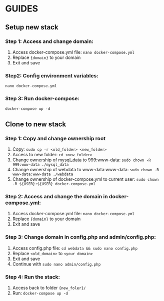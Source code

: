 # GUIDES

## **Setup new stack**
### Step 1: Access and change domain:
1. Access docker-compose.yml file: `nano docker-compose.yml`
2. Replace `{domain}` to your domain
3. Exit and save
### Step2: Config environment variables:
`nano docker-compose.yml`
### Step 3: Run docker-compose:
`docker-compose up -d`

## **Clone to new stack**
### Step 1: Copy and change ownership root
1. Copy: `sudo cp -r <old_folder> <new_folder>`
2. Access to new folder: `cd <new_folder>`
3. Change ownership of mysql_data to 999:www-data: `sudo chown -R 999:www-data ./mysql_data`
4. Change ownership of webdata to www-data:www-data: `sudo chown -R www-data:www-data ./webdata`
5. Change ownership of docker-compose.yml to current user: `sudo chown -R ${USER}:${USER} docker-compose.yml`
### Step 2: Access and change the domain in docker-compose.yml:
1. Access docker-compose.yml file: `nano docker-compose.yml`
2. Replace `{domain}` to your domain
3. Exit and save
### Step 3: Change domain in config.php and admin/config.php:
1. Access config.php file: `cd webdata && sudo nano config.php`
2. Replace `<old_domain>` to `<your domain>`
3. Exit and save
4. Continue with `sudo nano admin/config.php`
### Step 4: Run the stack:
1. Access back to folder `{new_foler}/`
2. Run: `docker-compose up -d`